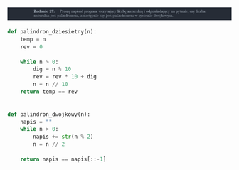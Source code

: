 <picture>
  <source srcset="../../srt/zbior_zadan/27.png" media="(prefers-color-scheme: light)">
  <source srcset="../../srt/zbior_zadan/black_27.png" media="(prefers-color-scheme: dark)">
  <img src="../../srt/zbior_zadan/black_27.png" alt="zadanie 27">
</picture>

```python
def palindron_dziesietny(n):
    temp = n
    rev = 0

    while n > 0:
        dig = n % 10
        rev = rev * 10 + dig
        n = n // 10
    return temp == rev


def palindron_dwojkowy(n):
    napis = ""
    while n > 0:
        napis += str(n % 2)
        n = n // 2

    return napis == napis[::-1]



```